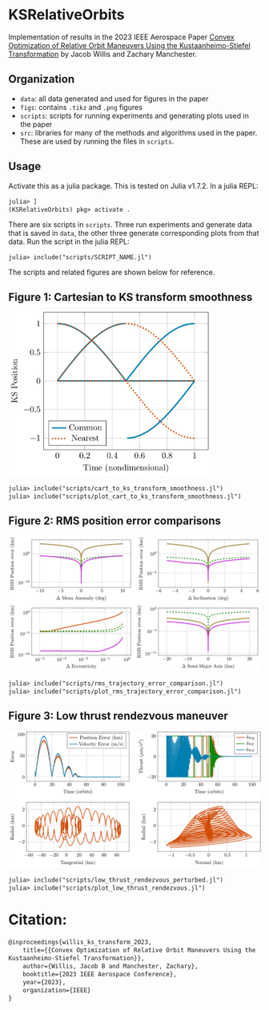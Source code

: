 # KSRelativeOrbits
Implementation of results in the 2023 IEEE Aerospace Paper [Convex Optimization of Relative Orbit Maneuvers Using the Kustaanheimo-Stiefel Transformation](https://roboticexplorationlab.org/papers/ks_relative.pdf) by Jacob Willis and Zachary Manchester.




## Organization
* `data`: all data generated and used for figures in the paper
* `figs`: contains `.tikz` and `.png` figures
* `scripts`: scripts for running experiments and generating plots used in the paper
* `src`: libraries for many of the methods and algorithms used in the paper. These are used by running the files in `scripts`.

## Usage
Activate this as a julia package. This is tested on Julia v1.7.2. In a julia REPL:
```
julia> ]
(KSRelativeOrbits) pkg> activate .
```

There are six scripts in `scripts`. Three run experiments and generate data that is saved in `data`, the other three generate corresponding plots from that data. Run the script in the julia REPL:
```
julia> include("scripts/SCRIPT_NAME.jl")
```

The scripts and related figures are shown below for reference.

## Figure 1: Cartesian to KS transform smoothness
<img src="figs/png/cart_to_ks_transform_smoothness.png" width="400">

```
julia> include("scripts/cart_to_ks_transform_smoothness.jl")
julia> include("scripts/plot_cart_to_ks_transform_smoothness.jl")
```

## Figure 2: RMS position error comparisons
<img src="figs/png/rms_trajectory_error.png" width="600">

```
julia> include("scripts/rms_trajectory_error_comparison.jl")
julia> include("scripts/plot_rms_trajectory_error_comparison.jl")
```

## Figure 3: Low thrust rendezvous maneuver
<img src="figs/png/low_thrust_rendezvous_quad.png" width="600">

```
julia> include("scripts/low_thrust_rendezvous_perturbed.jl")
julia> include("scripts/plot_low_thrust_rendezvous.jl")
```


# Citation:
```
@inproceedings{willis_ks_transform_2023,
    title={{Convex Optimization of Relative Orbit Maneuvers Using the Kustaanheimo-Stiefel Transformation}},
    author={Willis, Jacob B and Manchester, Zachary},
    booktitle={2023 IEEE Aerospace Conference},
    year={2023},
    organization={IEEE}
}
```